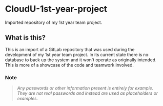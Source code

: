 # CloudU-1st-year-project
Imported repository of my 1st year team project.

## What is this?
This is an import of a GitLab repository that was used during the development of my 1st year team project. 
In its current state there is no database to back up the system and it won't
operate as originally intended. This is more of a showcase of the code and teamwork involved.

### Note
> *Any passwords or other information present is entirely for example. They are not real passwords and instead are used as placeholders or examples.*
